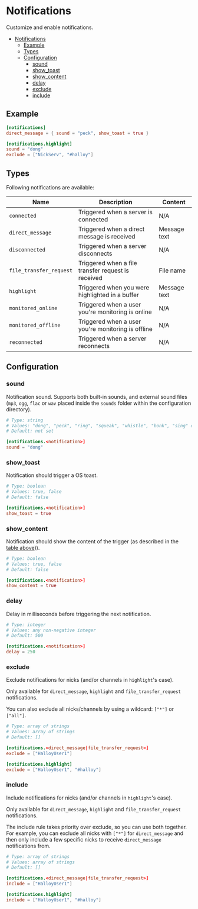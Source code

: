 # Notifications

Customize and enable notifications.

- [Notifications](#notifications)
  - [Example](#example)
  - [Types](#types)
  - [Configuration](#configuration)
    - [sound](#sound)
    - [show\_toast](#show_toast)
    - [show\_content](#show_content)
    - [delay](#delay)
    - [exclude](#exclude)
    - [include](#include)

## Example

```toml
[notifications]
direct_message = { sound = "peck", show_toast = true }

[notifications.highlight]
sound = "dong"
exclude = ["NickServ", "#halloy"]
```

## Types

Following notifications are available:

| Name                    | Description                                        | Content |
| ----------------------- | -------------------------------------------------- | --------------------------------- |
| `connected`             | Triggered when a server is connected               | N/A                               |
| `direct_message`        | Triggered when a direct message is received        | Message text                      |
| `disconnected`          | Triggered when a server disconnects                | N/A                               |
| `file_transfer_request` | Triggered when a file transfer request is received | File name                         |
| `highlight`             | Triggered when you were highlighted in a buffer    | Message text                      |
| `monitored_online`      | Triggered when a user you're monitoring is online  | N/A                               |
| `monitored_offline`     | Triggered when a user you're monitoring is offline | N/A                               |
| `reconnected`           | Triggered when a server reconnects                 | N/A                               |

## Configuration

### sound

Notification sound.
Supports both built-in sounds, and external sound files (`mp3`, `ogg`, `flac` or `wav` placed inside the `sounds` folder within the configuration directory).

```toml
# Type: string
# Values: "dong", "peck", "ring", "squeak", "whistle", "bonk", "sing" or external sound.
# Default: not set

[notifications.<notification>]
sound = "dong"
```

### show_toast

Notification should trigger a OS toast.

```toml
# Type: boolean
# Values: true, false
# Default: false

[notifications.<notification>]
show_toast = true
```

### show_content

Notification should show the content of the trigger (as described in the [table above](#types))).

```toml
# Type: boolean
# Values: true, false
# Default: false

[notifications.<notification>]
show_content = true
```

### delay

Delay in milliseconds before triggering the next notification.

```toml
# Type: integer
# Values: any non-negative integer
# Default: 500

[notifications.<notification>]
delay = 250
```

### exclude

Exclude notifications for nicks (and/or channels in `highlight`'s case).

Only available for `direct_message`, `highlight` and `file_transfer_request`
notifications.

You can also exclude all nicks/channels by using a wildcard: `["*"]` or `["all"]`.

```toml
# Type: array of strings
# Values: array of strings
# Default: []

[notifications.<direct_message|file_transfer_request>]
exclude = ["HalloyUser1"]

[notifications.highlight]
exclude = ["HalloyUser1", "#halloy"]
```

### include

Include notifications for nicks (and/or channels in `highlight`'s case).

Only available for `direct_message`, `highlight` and `file_transfer_request`
notifications.

The include rule takes priority over exclude, so you can use both together.
For example, you can exclude all nicks with `["*"]` for `direct_message` and
then only include a few specific nicks to receive `direct_message` notifications
from.

```toml
# Type: array of strings
# Values: array of strings
# Default: []

[notifications.<direct_message|file_transfer_request>]
include = ["HalloyUser1"]

[notifications.highlight]
include = ["HalloyUser1", "#halloy"]
```
